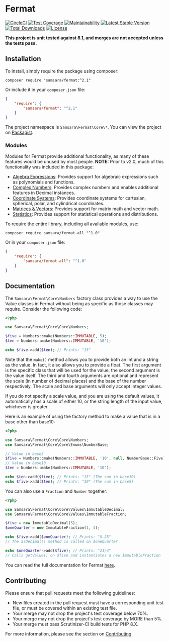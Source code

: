 # Fermat

[![CircleCI](https://dl.circleci.com/status-badge/img/gh/JordanRL/Fermat/tree/master.svg?style=shield)](https://dl.circleci.com/status-badge/redirect/gh/JordanRL/Fermat/tree/master) [![Test Coverage](https://api.codeclimate.com/v1/badges/ce0c5761a8f0d3d37cf2/test_coverage)](https://codeclimate.com/github/JordanRL/Fermat/test_coverage) [![Maintainability](https://api.codeclimate.com/v1/badges/ce0c5761a8f0d3d37cf2/maintainability)](https://codeclimate.com/github/JordanRL/Fermat/maintainability) [![Latest Stable Version](https://poser.pugx.org/samsara/fermat/v/stable)](https://packagist.org/packages/samsara/fermat) [![Total Downloads](https://poser.pugx.org/samsara/fermat/downloads)](https://packagist.org/packages/samsara/fermat) [![License](https://poser.pugx.org/samsara/fermat/license)](https://packagist.org/packages/samsara/fermat)

**This project is unit tested against 8.1, and merges are not accepted unless the tests pass.**

## Installation

To install, simply require the package using composer:

    composer require "samsara/fermat:^2.1"
    
Or include it in your `composer.json` file:

```json
{
    "require": {
        "samsara/fermat": "^2.1"
    }
}
```

The project namespace is `Samsara\Fermat\Core\*`. You can view the project on [Packagist](https://packagist.org/packages/samsara/fermat).

### Modules

Modules for Fermat provide additional functionality, as many of these features would be unused by most people. **NOTE:** Prior to v2.0, much of this functionality was included in this package:

- [Algebra Expressions](https://github.com/SamsaraLabs/FermatAlgebraExpressions): Provides support for algebraic expressions such as polynomials and functions.
- [Complex Numbers](https://github.com/SamsaraLabs/FermatComplexNumbers): Provides complex numbers and enables additional features in Decimal instances.
- [Coordinate Systems](https://github.com/SamsaraLabs/FermatCoordinateSystems): Provides coordinate systems for cartesian, spherical, polar, and cylindrical coordinates.
- [Matrices & Vectors](https://github.com/SamsaraLabs/FermatMatricesAndVectors): Provides support for matrix math and vector math.
- [Statistics](https://github.com/SamsaraLabs/FermatStats): Provides support for statistical operations and distributions.

To require the entire library, including all available modules, use:

    composer require samsara/fermat-all "^1.0"

Or in your `composer.json` file:

```json
{
    "require": {
        "samsara/fermat-all": "^1.0"
    }
}
```

## Documentation

The `Samsara\Fermat\Core\Numbers` factory class provides a way to use the Value classes in Fermat without being as specific as those classes may require. Consider the following code:

```php
<?php

use Samsara\Fermat\Core\Core\Numbers;

$five = Numbers::make(Numbers::IMMUTABLE, 5);
$ten = Numbers::make(Numbers::IMMUTABLE, '10');

echo $five->add($ten); // Prints: "15"
```

Note that the `make()` method allows you to provide both an int and a string as the value. In fact, it also allows you to provide a float. The first argument is the specific class that will be used for the value, the second argument is the value itself. The third and fourth arguments are optional and represent the scale (in number of decimal places) and the base of the number respectively. The scale and base arguments will only accept integer values.

If you do not specify a scale value, and you are using the default values, it automatically has a scale of either 10, or the string length of the input value, whichever is greater.

Here is an example of using the factory method to make a value that is in a base other than base10:

```php
<?php

use Samsara\Fermat\Core\Core\Numbers;
use Samsara\Fermat\Core\Core\Enums\NumberBase;

// Value in base5
$five = Numbers::make(Numbers::IMMUTABLE, '10', null, NumberBase::Five); 
// Value in base10
$ten = Numbers::make(Numbers::IMMUTABLE, '10'); 

echo $ten->add($five); // Prints: "15" (The sum in base10)
echo $five->add($ten); // Prints: "30" (The sum in base5)
```

You can also use a `Fraction` and `Number` together:

```php
<?php

use Samsara\Fermat\Core\Core\Values\ImmutableDecimal;
use Samsara\Fermat\Core\Core\Values\ImmutableFraction;

$five = new ImmutableDecimal(5);
$oneQuarter = new ImmutableFraction(1, 4);

echo $five->add($oneQuarter); // Prints: "5.25"
// The asDecimal() method is called on $oneQuarter

echo $oneQuarter->add($five); // Prints: "21/4"
// Calls getValue() on $five and instantiates a new ImmutableFraction
```

You can read the full documentation for Fermat [here](https://jordanrl.github.io/Fermat/).

## Contributing

Please ensure that pull requests meet the following guidelines:

- New files created in the pull request must have a corresponding unit test file, or must be covered within an existing test file.
- Your merge may not drop the project's test coverage below 70%.
- Your merge may not drop the project's test coverage by MORE than 5%.
- Your merge must pass Scrutinizer-CI build tests for PHP 8.X.

For more information, please see the section on [Contributing](CONTRIBUTING.md)
